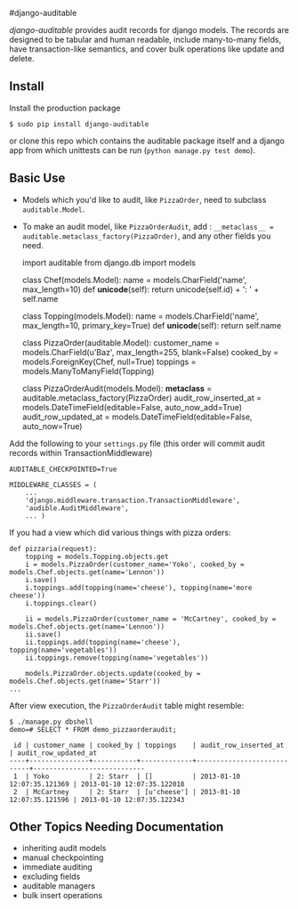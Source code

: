 #django-auditable

_django-auditable_ provides audit records for django models. The
 records are designed to be tabular and human readable, include
 many-to-many fields, have transaction-like semantics, and cover bulk
 operations like update and delete. 

## Install

Install the production package

    $ sudo pip install django-auditable

or clone this repo which contains the auditable package itself and a
django app from which unittests can be run (`python manage.py test
demo`).


## Basic Use

* Models which you'd like to audit, like `PizzaOrder`, need to
subclass `auditable.Model`.  
* To make an audit model, like `PizzaOrderAudit`, add : `__metaclass__
= auditable.metaclass_factory(PizzaOrder)`, and any other fields you
need.

    import auditable
    from django.db import models

    class Chef(models.Model):
        name = models.CharField('name', max_length=10)
        def __unicode__(self):
            return unicode(self.id) + ': ' + self.name

    class Topping(models.Model):
        name = models.CharField('name', max_length=10, primary_key=True)
        def __unicode__(self):
            return self.name

    class PizzaOrder(auditable.Model):
        customer_name = models.CharField(u'Baz', max_length=255, blank=False)
        cooked_by = models.ForeignKey(Chef, null=True)
        toppings = models.ManyToManyField(Topping)

    class PizzaOrderAudit(models.Model):
        __metaclass__ = auditable.metaclass_factory(PizzaOrder)
        audit_row_inserted_at = models.DateTimeField(editable=False, auto_now_add=True)
        audit_row_updated_at = models.DateTimeField(editable=False, auto_now=True)


Add the following to your `settings.py` file (this order will commit
audit records within TransactionMiddleware)

    AUDITABLE_CHECKPOINTED=True

    MIDDLEWARE_CLASSES = (
        ...
        'django.middleware.transaction.TransactionMiddleware',
        'audible.AuditMiddleware',
        ... )

If you had a view which did various things with pizza orders:

    def pizzaria(request):
    	topping = models.Topping.objects.get
        i = models.PizzaOrder(customer_name='Yoko', cooked_by = models.Chef.objects.get(name='Lennon'))
        i.save()
        i.toppings.add(topping(name='cheese'), topping(name='more cheese'))
        i.toppings.clear()

        ii = models.PizzaOrder(customer_name = 'McCartney', cooked_by = models.Chef.objects.get(name='Lennon'))
        ii.save()
        ii.toppings.add(topping(name='cheese'), topping(name='vegetables'))
        ii.toppings.remove(topping(name='vegetables'))

        models.PizzaOrder.objects.update(cooked_by = models.Chef.objects.get(name='Starr'))
	...

After view execution, the `PizzaOrderAudit` table might resemble:

    $ ./manage.py dbshell
    demo=# SELECT * FROM demo_pizzaorderaudit;

     id | customer_name | cooked_by | toppings    | audit_row_inserted_at      | audit_row_updated_at 
    ----+---------------+-----------+-------------+----------------------------+----------------------------
     1  | Yoko          | 2: Starr  | []          | 2013-01-10 12:07:35.121369 | 2013-01-10 12:07:35.122018
     2  | McCartney     | 2: Starr  | [u'cheese'] | 2013-01-10 12:07:35.121596 | 2013-01-10 12:07:35.122343


## Other Topics Needing Documentation

* inheriting audit models
* manual checkpointing
* immediate auditing
* excluding fields
* auditable managers
* bulk insert operations